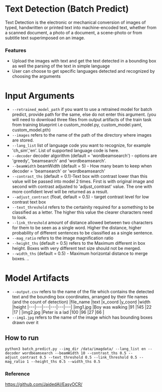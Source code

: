 # Text Detection (Batch Predict)
Text Detection is the electronic or mechanical conversion of images of typed, handwritten or printed text into machine-encoded text, whether from a scanned document, a photo of a document, a scene-photo or from subtitle text superimposed on an image. 

### Features
- Upload the images with text and get the text detected in a bounding box as well the parsing of the text in simple language
- User can choose to get specific languages detected and recognized by choosing the arguments

# Input Arguments
- `--retrained_model_path` if you want to use a retrained model for batch predict, provide path for the same, else do not enter this argument. (you will need to download three files from output artifacts of the train task from training blueprint i.e custom_model.py, custom_model.yaml, custom_model.pth)
- `--images` refers to the name of the path of the directory where images are stored.
- `--lang_list` list of language code you want to recognize, for example 'ch_sim','en'. List of supported language code is here.
- `--decoder` decoder algorithm (default = 'wordbeamsearch') - options are 'greedy', 'beamsearch' and 'wordbeamsearch'.
- `--beamWidth` beamWidth (default = 5) - How many beam to keep when decoder = 'beamsearch' or 'wordbeamsearch'
- `--contrast_ths` (default = 0.1)-Text box with contrast lower than this value will be passed into model 2 times. First is with original image and second with contrast adjusted to 'adjust_contrast' value. The one with more confident level will be returned as a result.
- `--adjust_contrast` (float, default = 0.5) - target contrast level for low contrast text box
- `--text_threshold` refers to the certainity required for a something to be classified as a letter. The higher this value the clearer characters need to look.
- `--link_threshold` amount of distance allowed between two characters for them to be seen as a single word. Higher the distance, higher probability of different sentences to be classified as a single sentence.
- `--mag_ratio` refers to the image magnification ratio
- `--height_ths` (default = 0.5) refers to the Maximum different in box height. Boxes with very different text size should not be merged.
- `--width_ths` (default = 0.5) - Maximum horizontal distance to merge boxes. ..

# Model Artifacts
- `--output.csv` refers to the name of the file which contains the detected text and the bounding box coordinates, arranged by their file names (and the count of detection)
    |file_name   |text   |x_coord   |y_coord   |width   |height
    |---|---|---|---|---|---|
    |img1.jpg   |Boy was walking   |91   |145   |22  |17   |
    |img2.jpg   |Peter is a lad   |100   |96   |27   |66   |
- `--img1.jpg` refers to the name of the image which has bounding boxes drawn over it

## How to run
```
python3 batch_predict.py --img_dir /data/imagdata/ --lang_list en --decoder wordbeamsearch --beamWidth 10 --contrast_ths 0.5 --adjust_contrast 0.5 --text_threshold 0.5 --link_threshold 0.5 --mag_ratio 1 --height_ths 0.5 --width_ths 0.5
```

### Reference
https://github.com/JaidedAI/EasyOCR/